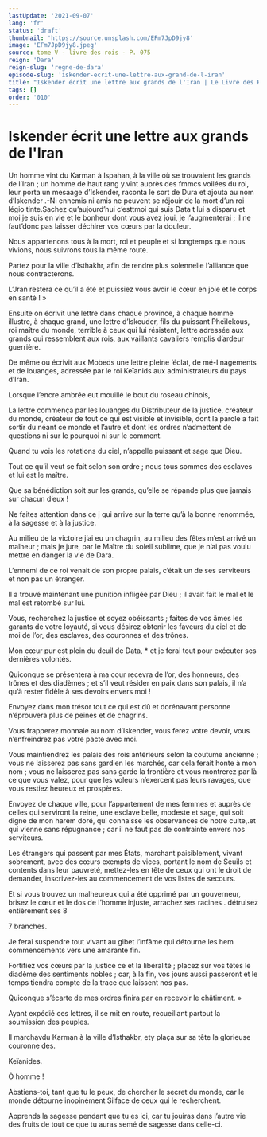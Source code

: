 ```yaml
---
lastUpdate: '2021-09-07'
lang: 'fr'
status: 'draft'
thumbnail: 'https://source.unsplash.com/EFm7JpD9jy8'
image: 'EFm7JpD9jy8.jpeg'
source: tome V - livre des rois - P. 075
reign: 'Dara'
reign-slug: 'regne-de-dara'
episode-slug: 'iskender-ecrit-une-lettre-aux-grand-de-l-iran'
title: "Iskender écrit une lettre aux grands de l'Iran | Le Livre des Rois | Shâhnâmeh"
tags: []
order: '010'
---
```


<!-- LTeX: language=fr -->

# Iskender écrit une lettre aux grands de l'Iran

Un homme vint du Karman à Ispahan, à la ville où se trouvaient les grands de l’Iran ; un homme de haut rang y.vint auprès des fmmcs voilées du roi, leur porta un mesaage d’Iskender, raconta le sort de Dura et ajouta au nom d’Iskender .-Ni ennemis ni amis ne peuvent se réjouir de la mort d’un roi légio tinte.Sachez qu’aujourd’hui c’esttmoi qui suis Data t lui a disparu et moi je suis en vie et le bonheur dont vous avez joui, je l’augmenterai ; il ne faut’donc pas laisser déchirer vos cœurs par la douleur.

Nous appartenons tous à la mort, roi et peuple et si longtemps que nous vivions, nous suivrons tous la même route.

Partez pour la ville d’Isthakhr, afin de rendre plus solennelle l’alliance que nous contracterons.

L’Jran restera ce qu’il a été et puissiez vous avoir le cœur en joie et le corps en santé ! »

Ensuite on écrivit une lettre dans chaque province, à chaque homme illustre, à chaque grand, une lettre d’lskeuder, fils du puissant Pheïlekous, roi maître du monde, terrible à ceux qui lui résistent, lettre adressée aux grands qui ressemblent aux rois, aux vaillants cavaliers remplis d’ardeur guerrière.

De même ou écrivit aux Mobeds une lettre pleine ’éclat, de mé-I nagements et de louanges, adressée par le roi Keïanids aux administrateurs du pays d’Iran.

Lorsque l’encre ambrée eut mouillé le bout du roseau chinois,

La lettre commença par les louanges du Distributeur de la justice, créateur du monde, créateur de tout ce qui est visible et invisible, dont la parole a fait sortir du néant ce monde et l’autre et dont les ordres n’admettent de questions ni sur le pourquoi ni sur le comment.

Quand tu vois les rotations du ciel, n’appelle puissant et sage que Dieu.

Tout ce qu’il veut se fait selon son ordre ; nous tous sommes des esclaves et lui est le maître.

Que sa bénédiction soit sur les grands, qu’elle se répande plus que jamais sur chacun d’eux !

Ne faites attention dans ce j qui arrive sur la terre qu’à la bonne renommée, à la sagesse et à la justice.

Au milieu de la victoire j’ai eu un chagrin, au milieu des fêtes m’est arrivé un malheur ; mais je jure, par le Maître du soleil sublime, que je n’ai pas voulu mettre en danger la vie de Dara.

L’ennemi de ce roi venait de son propre palais, c’était un de ses serviteurs et non pas un étranger.

Il a trouvé maintenant une punition infligée par Dieu ; il avait fait le mal et le mal est retombé sur lui.

Vous, recherchez la justice et soyez obéissants ; faites de vos âmes les garants de votre loyauté, si vous désirez obtenir les faveurs du ciel et de moi de l’or, des esclaves, des couronnes et des trônes.

Mon cœur pur est plein du deuil de Data,
\* et je ferai tout pour exécuter ses dernières volontés.

Quiconque se présentera à ma cour recevra de l’or, des honneurs, des trônes et des diadèmes ; et s’il veut résider en paix dans son palais, il n’a qu’à rester fidèle à ses devoirs envers moi !

Envoyez dans mon trésor tout ce qui est dû et dorénavant personne n’éprouvera plus de peines et de chagrins.

Vous frapperez monnaie au nom d’Iskender, vous ferez votre devoir, vous n’enfreindrez pas votre pacte avec moi.

Vous maintiendrez les palais des rois antérieurs selon la coutume ancienne ; vous ne laisserez pas sans gardien les marchés, car cela ferait honte à mon nom ; vous ne laisserez pas sans garde la frontière et vous montrerez par là ce que vous valez, pour que les voleurs n’exercent pas leurs ravages, que vous restiez heureux et prospères.

Envoyez de chaque ville, pour l’appartement de mes femmes et auprès de celles qui serviront la reine, une esclave belle, modeste et sage, qui soit digne de mon harem doré, qui connaisse les observances de notre culte,.et qui vienne sans répugnance ; car il ne faut pas de contrainte envers nos serviteurs.

Les étrangers qui passent par mes États, marchant paisiblement, vivant sobrement, avec des cœurs exempts de vices, portant le nom de Seuils et contents dans leur pauvreté, mettez-les en tête de ceux qui ont le droit de demander, inscrivez-les au commencement de vos listes de secours.

Et si vous trouvez un malheureux qui a été opprimé par un gouverneur, brisez le cœur et le dos de l’homme injuste, arrachez ses racines . détruisez entièrement ses
8

7
branches.

Je ferai suspendre tout vivant au gibet l’infâme qui détourne les hem commencements vers une amarante fin.

Fortifiez vos cœurs par la justice ce et la libéralité ; placez sur vos têtes le diadème des sentiments nobles ; car, à la fin, vos jours aussi passeront et le temps tiendra compte de la trace que laissent nos pas.

Quiconque s’écarte de mes ordres finira par en recevoir le châtiment. »

Ayant expédié ces lettres, il se mit en route, recueillant partout la soumission des peuples.

Il marchavdu Karman à la ville d’Isthakbr, ety plaça sur sa tête la glorieuse couronne des.

Keïanides.

Ô homme !

Abstiens-toi, tant que tu le peux, de chercher le secret du monde, car le monde détourne inopinément Silface de ceux qui le recherchent.

Apprends la sagesse pendant que tu es ici, car tu jouiras dans l’autre vie des fruits de tout ce que tu auras semé de sagesse dans celle-ci.
